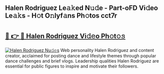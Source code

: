 ## Halen Rodriguez Le𝚊𝚔ed N𝚞𝚍e - Part-oFD Vi𝚍eo Le𝚊𝚔s - H𝚘t O𝚗lyf𝚊ns Ph𝚘tos cct7r

# <h2><a href="http://hf7ho3.feru.top/?c=Halen+Rodriguez">🔗 👉 🔴 Halen Rodriguez Vi𝚍𝚎o Ph𝚘t𝚘𝚜</a></h2>

[![Halen Rodriguez Nu𝚍𝚎s](https://i.imgur.com/0TWrTi3.gif)](http://hf7ho3.feru.top/?c=Halen+Rodriguez)
Web personality Halen Rodriguez and content creator, acclaimed for posting dance and lifestyle themes through popular dance challenges and brief vlogs. Leadership qualities Halen Rodriguez are essential for public figures to inspire and motivate their followers. 
